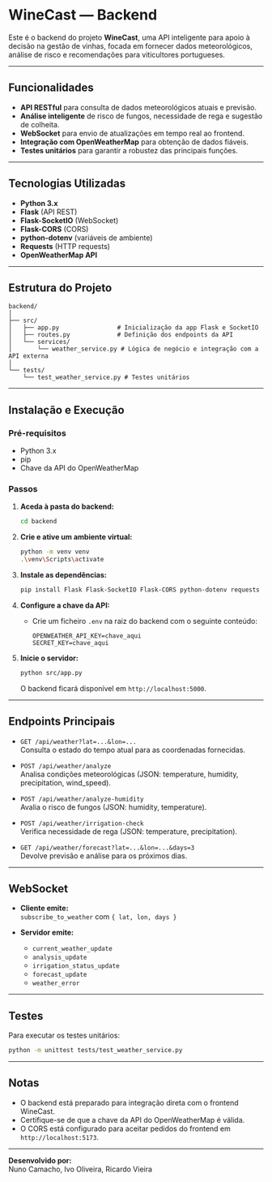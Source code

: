 # WineCast — Backend

Este é o backend do projeto **WineCast**, uma API inteligente para apoio à decisão na gestão de vinhas, focada em fornecer dados meteorológicos, análise de risco e recomendações para viticultores portugueses.

---

## Funcionalidades

- **API RESTful** para consulta de dados meteorológicos atuais e previsão.
- **Análise inteligente** de risco de fungos, necessidade de rega e sugestão de colheita.
- **WebSocket** para envio de atualizações em tempo real ao frontend.
- **Integração com OpenWeatherMap** para obtenção de dados fiáveis.
- **Testes unitários** para garantir a robustez das principais funções.

---

## Tecnologias Utilizadas

- **Python 3.x**
- **Flask** (API REST)
- **Flask-SocketIO** (WebSocket)
- **Flask-CORS** (CORS)
- **python-dotenv** (variáveis de ambiente)
- **Requests** (HTTP requests)
- **OpenWeatherMap API**

---

## Estrutura do Projeto

```
backend/
│
├── src/
│   ├── app.py                # Inicialização da app Flask e SocketIO
│   ├── routes.py             # Definição dos endpoints da API
│   └── services/
│       └── weather_service.py # Lógica de negócio e integração com a API externa
│
└── tests/
    └── test_weather_service.py # Testes unitários
```

---

## Instalação e Execução

### Pré-requisitos

- Python 3.x
- pip
- Chave da API do OpenWeatherMap

### Passos

1. **Aceda à pasta do backend:**
    ```bash
    cd backend
    ```

2. **Crie e ative um ambiente virtual:**
    ```bash
    python -m venv venv
    .\venv\Scripts\activate
    ```

3. **Instale as dependências:**
    ```bash
    pip install Flask Flask-SocketIO Flask-CORS python-dotenv requests
    ```

4. **Configure a chave da API:**
    - Crie um ficheiro `.env` na raiz do backend com o seguinte conteúdo:
      ```
      OPENWEATHER_API_KEY=chave_aqui
      SECRET_KEY=chave_aqui
      ```

5. **Inicie o servidor:**
    ```bash
    python src/app.py
    ```
    O backend ficará disponível em `http://localhost:5000`.

---

## Endpoints Principais

- `GET /api/weather?lat=...&lon=...`  
  Consulta o estado do tempo atual para as coordenadas fornecidas.

- `POST /api/weather/analyze`  
  Analisa condições meteorológicas (JSON: temperature, humidity, precipitation, wind_speed).

- `POST /api/weather/analyze-humidity`  
  Avalia o risco de fungos (JSON: humidity, temperature).

- `POST /api/weather/irrigation-check`  
  Verifica necessidade de rega (JSON: temperature, precipitation).

- `GET /api/weather/forecast?lat=...&lon=...&days=3`  
  Devolve previsão e análise para os próximos dias.

---

## WebSocket

- **Cliente emite:**  
  `subscribe_to_weather` com `{ lat, lon, days }`

- **Servidor emite:**  
  - `current_weather_update`
  - `analysis_update`
  - `irrigation_status_update`
  - `forecast_update`
  - `weather_error`

---

## Testes

Para executar os testes unitários:
```bash
python -m unittest tests/test_weather_service.py
```

---

## Notas

- O backend está preparado para integração direta com o frontend WineCast.
- Certifique-se de que a chave da API do OpenWeatherMap é válida.
- O CORS está configurado para aceitar pedidos do frontend em `http://localhost:5173`.

---

**Desenvolvido por:**  
Nuno Camacho, Ivo Oliveira, Ricardo Vieira